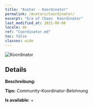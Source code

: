 ```yaml
---
title: "Avatar - Koordinator"
permalink: /Avatars/Coordinator/
excerpt: "Era of Chaos  Koordinator"
last_modified_at: 2021-06-08
locale: de
ref: "Coordinator.md"
toc: false
classes: wide
---
```

 ![Koordinator](/images/a/avatarFrame_15.png)

## Details

 **Beschreibung:**  

 **Tips:** Community-Koordinator-Belohnung 

 **Is available:**  + 

